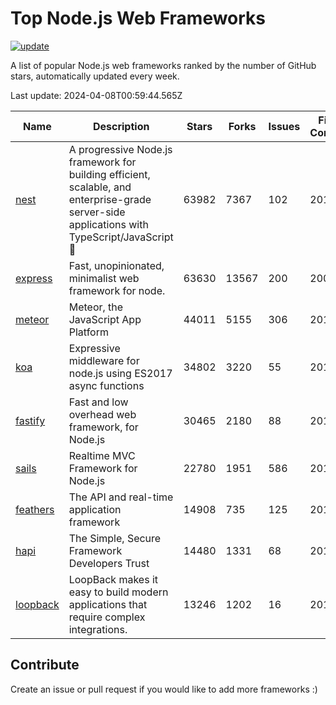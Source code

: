 # Top Node.js Web Frameworks

[![update](https://github.com/sunnysid3up/nodejs-web-frameworks/actions/workflows/update.yml/badge.svg)](https://github.com/sunnysid3up/nodejs-web-frameworks/actions/workflows/update.yml)

A list of popular Node.js web frameworks ranked by the number of GitHub stars, automatically updated every week.

Last update: 2024-04-08T00:59:44.565Z

| Name          | Description          | Stars                     | Forks          | Issues               | First Commit        | Last Commit         | Language          |
|---------------|----------------------|---------------------------|----------------|----------------------|---------------------|---------------------|-------------------|
| [nest](https://github.com/nestjs/nest) | A progressive Node.js framework for building efficient, scalable, and enterprise-grade server-side applications with TypeScript/JavaScript 🚀 | 63982 | 7367 | 102 | 2017 | 2024-04-07 | TS |
| [express](https://github.com/expressjs/express) | Fast, unopinionated, minimalist web framework for node. | 63630 | 13567 | 200 | 2009 | 2024-04-08 | JS |
| [meteor](https://github.com/meteor/meteor) | Meteor, the JavaScript App Platform | 44011 | 5155 | 306 | 2012 | 2024-04-08 | JS |
| [koa](https://github.com/koajs/koa) | Expressive middleware for node.js using ES2017 async functions | 34802 | 3220 | 55 | 2013 | 2024-04-07 | JS |
| [fastify](https://github.com/fastify/fastify) | Fast and low overhead web framework, for Node.js | 30465 | 2180 | 88 | 2016 | 2024-04-07 | JS |
| [sails](https://github.com/balderdashy/sails) | Realtime MVC Framework for Node.js | 22780 | 1951 | 586 | 2012 | 2024-04-07 | JS |
| [feathers](https://github.com/feathersjs/feathers) | The API and real-time application framework | 14908 | 735 | 125 | 2011 | 2024-04-07 | TS |
| [hapi](https://github.com/hapijs/hapi) | The Simple, Secure Framework Developers Trust | 14480 | 1331 | 68 | 2011 | 2024-04-06 | JS |
| [loopback](https://github.com/strongloop/loopback) | LoopBack makes it easy to build modern applications that require complex integrations. | 13246 | 1202 | 16 | 2013 | 2024-04-06 | JS |

## Contribute 

Create an issue or pull request if you would like to add more frameworks :)